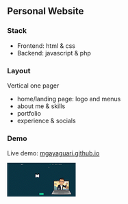 ## Personal Website

### Stack
- Frontend: html & css
- Backend: javascript & php

### Layout
Vertical one pager
- home/landing page: logo and menus
- about me & skills
- portfolio
- experience & socials

### Demo
Live demo: [mgayaguari.github.io](https://mgmayaguari.github.io/)

![](./assets/demo.gif)

